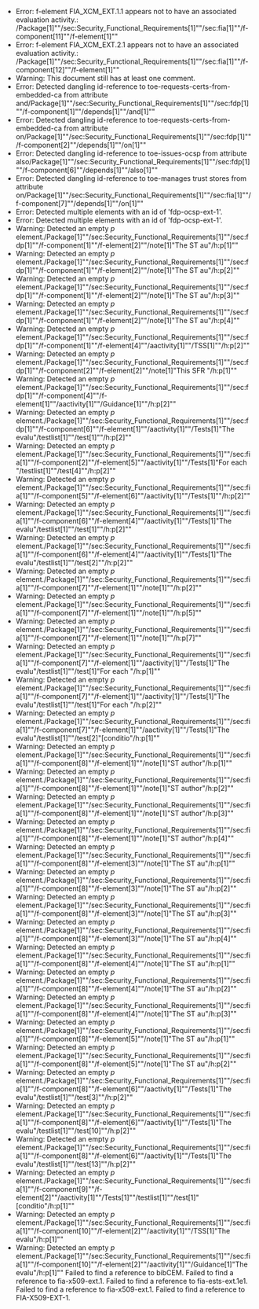 * Error: f-element FIA_XCM_EXT.1.1  appears not to have an associated evaluation activity.:
        /Package[1]""/sec:Security_Functional_Requirements[1]""/sec:fia[1]""/f-component[11]""/f-element[1]""
* Error: f-element FIA_XCM_EXT.2.1  appears not to have an associated evaluation activity.:
        /Package[1]""/sec:Security_Functional_Requirements[1]""/sec:fia[1]""/f-component[12]""/f-element[1]""
* Warning: This document still has at least one comment.
* Error: Detected dangling id-reference to toe-requests-certs-from-embedded-ca from attribute
        and/Package[1]""/sec:Security_Functional_Requirements[1]""/sec:fdp[1]""/f-component[1]""/depends[1]""/and[1]""
* Error: Detected dangling id-reference to toe-requests-certs-from-embedded-ca from attribute
        on/Package[1]""/sec:Security_Functional_Requirements[1]""/sec:fdp[1]""/f-component[2]""/depends[1]""/on[1]""
* Error: Detected dangling id-reference to toe-issues-ocsp from attribute
        also/Package[1]""/sec:Security_Functional_Requirements[1]""/sec:fdp[1]""/f-component[6]""/depends[1]""/also[1]""
* Error: Detected dangling id-reference to toe-manages trust stores from attribute
        on/Package[1]""/sec:Security_Functional_Requirements[1]""/sec:fia[1]""/f-component[7]""/depends[1]""/on[1]""
* Error: Detected multiple elements with an id of 'fdp-ocsp-ext-1'.
* Error: Detected multiple elements with an id of 'fdp-ocsp-ext-1'.
* Warning: Detected an empty _p_ element./Package[1]""/sec:Security_Functional_Requirements[1]""/sec:fdp[1]""/f-component[1]""/f-element[2]""/note[1]"The ST au"/h:p[1]""
* Warning: Detected an empty _p_ element./Package[1]""/sec:Security_Functional_Requirements[1]""/sec:fdp[1]""/f-component[1]""/f-element[2]""/note[1]"The ST au"/h:p[2]""
* Warning: Detected an empty _p_ element./Package[1]""/sec:Security_Functional_Requirements[1]""/sec:fdp[1]""/f-component[1]""/f-element[2]""/note[1]"The ST au"/h:p[3]""
* Warning: Detected an empty _p_ element./Package[1]""/sec:Security_Functional_Requirements[1]""/sec:fdp[1]""/f-component[1]""/f-element[2]""/note[1]"The ST au"/h:p[4]""
* Warning: Detected an empty _p_ element./Package[1]""/sec:Security_Functional_Requirements[1]""/sec:fdp[1]""/f-component[1]""/f-element[4]""/aactivity[1]""/TSS[1]""/h:p[2]""
* Warning: Detected an empty _p_ element./Package[1]""/sec:Security_Functional_Requirements[1]""/sec:fdp[1]""/f-component[2]""/f-element[2]""/note[1]"This SFR "/h:p[1]""
* Warning: Detected an empty _p_ element./Package[1]""/sec:Security_Functional_Requirements[1]""/sec:fdp[1]""/f-component[4]""/f-element[1]""/aactivity[1]""/Guidance[1]""/h:p[2]""
* Warning: Detected an empty _p_ element./Package[1]""/sec:Security_Functional_Requirements[1]""/sec:fdp[1]""/f-component[6]""/f-element[1]""/aactivity[1]""/Tests[1]"The evalu"/testlist[1]""/test[1]""/h:p[2]""
* Warning: Detected an empty _p_ element./Package[1]""/sec:Security_Functional_Requirements[1]""/sec:fia[1]""/f-component[2]""/f-element[5]""/aactivity[1]""/Tests[1]"For each "/testlist[1]""/test[4]""/h:p[2]""
* Warning: Detected an empty _p_ element./Package[1]""/sec:Security_Functional_Requirements[1]""/sec:fia[1]""/f-component[5]""/f-element[6]""/aactivity[1]""/Tests[1]""/h:p[2]""
* Warning: Detected an empty _p_ element./Package[1]""/sec:Security_Functional_Requirements[1]""/sec:fia[1]""/f-component[6]""/f-element[4]""/aactivity[1]""/Tests[1]"The evalu"/testlist[1]""/test[1]""/h:p[2]""
* Warning: Detected an empty _p_ element./Package[1]""/sec:Security_Functional_Requirements[1]""/sec:fia[1]""/f-component[6]""/f-element[4]""/aactivity[1]""/Tests[1]"The evalu"/testlist[1]""/test[2]""/h:p[2]""
* Warning: Detected an empty _p_ element./Package[1]""/sec:Security_Functional_Requirements[1]""/sec:fia[1]""/f-component[7]""/f-element[1]""/note[1]""/h:p[2]""
* Warning: Detected an empty _p_ element./Package[1]""/sec:Security_Functional_Requirements[1]""/sec:fia[1]""/f-component[7]""/f-element[1]""/note[1]""/h:p[5]""
* Warning: Detected an empty _p_ element./Package[1]""/sec:Security_Functional_Requirements[1]""/sec:fia[1]""/f-component[7]""/f-element[1]""/note[1]""/h:p[7]""
* Warning: Detected an empty _p_ element./Package[1]""/sec:Security_Functional_Requirements[1]""/sec:fia[1]""/f-component[7]""/f-element[1]""/aactivity[1]""/Tests[1]"The evalu"/testlist[1]""/test[1]"For each "/h:p[1]""
* Warning: Detected an empty _p_ element./Package[1]""/sec:Security_Functional_Requirements[1]""/sec:fia[1]""/f-component[7]""/f-element[1]""/aactivity[1]""/Tests[1]"The evalu"/testlist[1]""/test[1]"For each "/h:p[2]""
* Warning: Detected an empty _p_ element./Package[1]""/sec:Security_Functional_Requirements[1]""/sec:fia[1]""/f-component[7]""/f-element[1]""/aactivity[1]""/Tests[1]"The evalu"/testlist[1]""/test[2]"[conditio"/h:p[1]""
* Warning: Detected an empty _p_ element./Package[1]""/sec:Security_Functional_Requirements[1]""/sec:fia[1]""/f-component[8]""/f-element[1]""/note[1]"ST author"/h:p[1]""
* Warning: Detected an empty _p_ element./Package[1]""/sec:Security_Functional_Requirements[1]""/sec:fia[1]""/f-component[8]""/f-element[1]""/note[1]"ST author"/h:p[2]""
* Warning: Detected an empty _p_ element./Package[1]""/sec:Security_Functional_Requirements[1]""/sec:fia[1]""/f-component[8]""/f-element[1]""/note[1]"ST author"/h:p[3]""
* Warning: Detected an empty _p_ element./Package[1]""/sec:Security_Functional_Requirements[1]""/sec:fia[1]""/f-component[8]""/f-element[1]""/note[1]"ST author"/h:p[4]""
* Warning: Detected an empty _p_ element./Package[1]""/sec:Security_Functional_Requirements[1]""/sec:fia[1]""/f-component[8]""/f-element[3]""/note[1]"The ST au"/h:p[1]""
* Warning: Detected an empty _p_ element./Package[1]""/sec:Security_Functional_Requirements[1]""/sec:fia[1]""/f-component[8]""/f-element[3]""/note[1]"The ST au"/h:p[2]""
* Warning: Detected an empty _p_ element./Package[1]""/sec:Security_Functional_Requirements[1]""/sec:fia[1]""/f-component[8]""/f-element[3]""/note[1]"The ST au"/h:p[3]""
* Warning: Detected an empty _p_ element./Package[1]""/sec:Security_Functional_Requirements[1]""/sec:fia[1]""/f-component[8]""/f-element[3]""/note[1]"The ST au"/h:p[4]""
* Warning: Detected an empty _p_ element./Package[1]""/sec:Security_Functional_Requirements[1]""/sec:fia[1]""/f-component[8]""/f-element[4]""/note[1]"The ST au"/h:p[1]""
* Warning: Detected an empty _p_ element./Package[1]""/sec:Security_Functional_Requirements[1]""/sec:fia[1]""/f-component[8]""/f-element[4]""/note[1]"The ST au"/h:p[2]""
* Warning: Detected an empty _p_ element./Package[1]""/sec:Security_Functional_Requirements[1]""/sec:fia[1]""/f-component[8]""/f-element[4]""/note[1]"The ST au"/h:p[3]""
* Warning: Detected an empty _p_ element./Package[1]""/sec:Security_Functional_Requirements[1]""/sec:fia[1]""/f-component[8]""/f-element[5]""/note[1]"The ST au"/h:p[1]""
* Warning: Detected an empty _p_ element./Package[1]""/sec:Security_Functional_Requirements[1]""/sec:fia[1]""/f-component[8]""/f-element[5]""/note[1]"The ST au"/h:p[2]""
* Warning: Detected an empty _p_ element./Package[1]""/sec:Security_Functional_Requirements[1]""/sec:fia[1]""/f-component[8]""/f-element[6]""/aactivity[1]""/Tests[1]"The evalu"/testlist[1]""/test[3]""/h:p[2]""
* Warning: Detected an empty _p_ element./Package[1]""/sec:Security_Functional_Requirements[1]""/sec:fia[1]""/f-component[8]""/f-element[6]""/aactivity[1]""/Tests[1]"The evalu"/testlist[1]""/test[10]""/h:p[2]""
* Warning: Detected an empty _p_ element./Package[1]""/sec:Security_Functional_Requirements[1]""/sec:fia[1]""/f-component[8]""/f-element[6]""/aactivity[1]""/Tests[1]"The evalu"/testlist[1]""/test[13]""/h:p[2]""
* Warning: Detected an empty _p_ element./Package[1]""/sec:Security_Functional_Requirements[1]""/sec:fia[1]""/f-component[9]""/f-element[2]""/aactivity[1]""/Tests[1]""/testlist[1]""/test[1]"[conditio"/h:p[1]""
* Warning: Detected an empty _p_ element./Package[1]""/sec:Security_Functional_Requirements[1]""/sec:fia[1]""/f-component[10]""/f-element[2]""/aactivity[1]""/TSS[1]"The evalu"/h:p[1]""
* Warning: Detected an empty _p_ element./Package[1]""/sec:Security_Functional_Requirements[1]""/sec:fia[1]""/f-component[10]""/f-element[2]""/aactivity[1]""/Guidance[1]"The evalu"/h:p[1]""
 Failed to find a reference to bibCEM.
 Failed to find a reference to fia-x509-ext.1.
 Failed to find a reference to fia-ests-ext.1e1.
 Failed to find a reference to fia-x509-ext.1.
 Failed to find a reference to FIA-X509-EXT-1.
